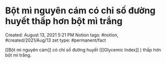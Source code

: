 # Bột mì nguyên cám có chỉ số đường huyết thấp hơn bột mì trắng

Created: August 13, 2021 5:21 PM
Notion tags: #notion, #created/2021/Aug/13
zet type: #permanent/fact

[[Bột mì nguyên cám]]  có chỉ số đường huyết ([[Glycemic Index]] ) thấp hơn bột mì trắng.